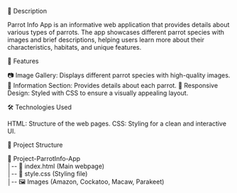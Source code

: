 📌 Description

Parrot Info App is an informative web application that provides details about various types of parrots. The app showcases different parrot species with images and brief descriptions, helping users learn more about their characteristics, habitats, and unique features.

🚀 Features

📷 Image Gallery: Displays different parrot species with high-quality images.
📖 Information Section: Provides details about each parrot.
🎨 Responsive Design: Styled with CSS to ensure a visually appealing layout.

🛠️ Technologies Used

HTML: Structure of the web pages.
CSS: Styling for a clean and interactive UI.

📂 Project Structure

📁 Project-ParrotInfo-App  
│-- 📄 index.html  (Main webpage)  
│-- 🎨 style.css  (Styling file)  
│-- 🖼️ Images (Amazon, Cockatoo, Macaw, Parakeet)  
